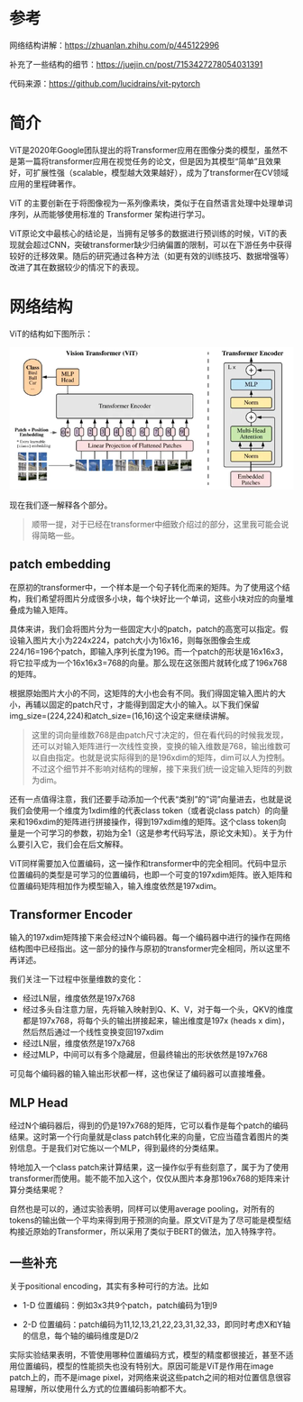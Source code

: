 # 参考

网络结构讲解：https://zhuanlan.zhihu.com/p/445122996

补充了一些结构的细节：https://juejin.cn/post/7153427278054031391

代码来源：https://github.com/lucidrains/vit-pytorch

# 简介

ViT是2020年Google团队提出的将Transformer应用在图像分类的模型，虽然不是第一篇将transformer应用在视觉任务的论文，但是因为其模型“简单”且效果好，可扩展性强（scalable，模型越大效果越好），成为了transformer在CV领域应用的里程碑著作。

ViT 的主要创新在于将图像视为一系列像素块，类似于在自然语言处理中处理单词序列，从而能够使用标准的 Transformer 架构进行学习。

ViT原论文中最核心的结论是，当拥有足够多的数据进行预训练的时候，ViT的表现就会超过CNN，突破transformer缺少归纳偏置的限制，可以在下游任务中获得较好的迁移效果。随后的研究通过各种方法（如更有效的训练技巧、数据增强等）改进了其在数据较少的情况下的表现。

# 网络结构

ViT的结构如下图所示：

![image-20240515104920077](./img/image-20240515104920077.png)

现在我们逐一解释各个部分。

> 顺带一提，对于已经在transformer中细致介绍过的部分，这里我可能会说得简略一些。

## patch embedding

在原初的transformer中，一个样本是一个句子转化而来的矩阵。为了使用这个结构，我们希望将图片分成很多小块，每个块好比一个单词，这些小块对应的向量堆叠成为输入矩阵。

具体来讲，我们会将图片分为一些固定大小的patch，patch的高宽可以指定。假设输入图片大小为224x224，patch大小为16x16，则每张图像会生成224/16=196个patch，即输入序列长度为196。而一个patch的形状是16x16x3，将它拉平成为一个16x16x3=768的向量。那么现在这张图片就转化成了196x768的矩阵。

根据原始图片大小的不同，这矩阵的大小也会有不同。我们得固定输入图片的大小，再辅以固定的patch尺寸，才能得到固定大小的输入。以下我们保留img_size=(224,224)和atch_size=(16,16)这个设定来继续讲解。

> 这里的词向量维数768是由patch尺寸决定的，但在看代码的时候我发现，还可以对输入矩阵进行一次线性变换，变换的输入维数是768，输出维数可以自由指定。也就是说实际得到的是196xdim的矩阵，dim可以人为控制。不过这个细节并不影响对结构的理解，接下来我们统一设定输入矩阵的列数为dim。

还有一点值得注意，我们还要手动添加一个代表“类别”的“词”向量进去，也就是说我们会使用一个维度为1xdim维的代表class token（或者说class patch）的向量来和196xdim的矩阵进行拼接操作，得到197xdim维的矩阵。这个class token向量是一个可学习的参数，初始为全1（这是参考代码写法，原论文未知）。关于为什么要引入它，我们会在后文解释。

ViT同样需要加入位置编码，这一操作和transformer中的完全相同。代码中显示位置编码的类型是可学习的位置编码，也即一个可变的197xdim矩阵。嵌入矩阵和位置编码矩阵相加作为模型输入，输入维度依然是197xdim。

## Transformer Encoder

输入的197xdim矩阵接下来会经过N个编码器。每一个编码器中进行的操作在网络结构图中已经指出。这一部分的操作与原初的transformer完全相同，所以这里不再详述。

我们关注一下过程中张量维数的变化：

- 经过LN层，维度依然是197x768
- 经过多头自注意力层，先将输入映射到Q、K、V，对于每一个头，QKV的维度都是197x768，将每个头的输出拼接起来，输出维度是197x (heads x dim)，然后然后通过一个线性变换变回197xdim
- 经过LN层，维度依然是197x768
- 经过MLP，中间可以有多个隐藏层，但最终输出的形状依然是197x768

可见每个编码器的输入输出形状都一样，这也保证了编码器可以直接堆叠。

## MLP Head

经过N个编码器后，得到的仍是197x768的矩阵，它可以看作是每个patch的编码结果。这时第一个行向量就是class patch转化来的向量，它应当蕴含着图片的类别信息。于是我们对它施以一个MLP，得到最终的分类结果。

特地加入一个class patch来计算结果，这一操作似乎有些刻意了，属于为了使用transformer而使用。能不能不加入这个，仅仅从图片本身那196x768的矩阵来计算分类结果呢？

自然也是可以的，通过实验表明，同样可以使用average pooling，对所有的tokens的输出做一个平均来得到用于预测的向量。原文ViT是为了尽可能是模型结构接近原始的Transformer，所以采用了类似于BERT的做法，加入特殊字符。

## 一些补充

关于positional encoding，其实有多种可行的方法。比如

- 1-D 位置编码：例如3x3共9个patch，patch编码为1到9

- 2-D 位置编码：patch编码为11,12,13,21,22,23,31,32,33，即同时考虑X和Y轴的信息，每个轴的编码维度是D/2

实际实验结果表明，不管使用哪种位置编码方式，模型的精度都很接近，甚至不适用位置编码，模型的性能损失也没有特别大。原因可能是ViT是作用在image patch上的，而不是image pixel，对网络来说这些patch之间的相对位置信息很容易理解，所以使用什么方式的位置编码影响都不大。